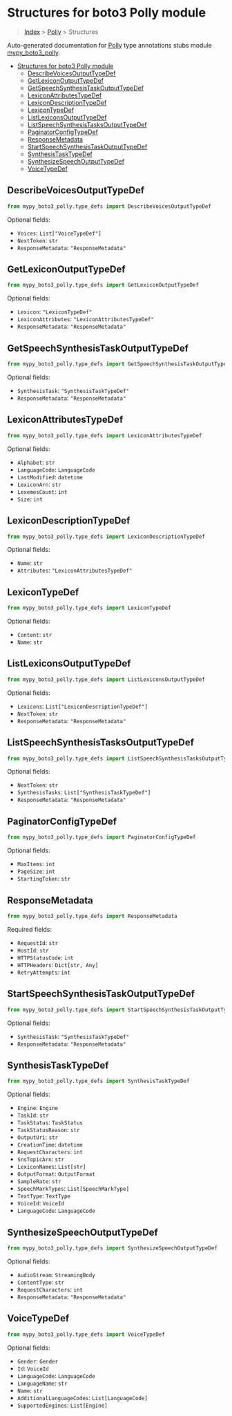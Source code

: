 # Structures for boto3 Polly module

> [Index](../index.md) > [Polly](./index.md) > Structures

Auto-generated documentation for [Polly](https://boto3.amazonaws.com/v1/documentation/api/latest/reference/services/polly.html#Polly)
type annotations stubs module [mypy_boto3_polly](https://pypi.org/project/mypy-boto3-polly/).

- [Structures for boto3 Polly module](#structures-for-boto3-polly-module)
  - [DescribeVoicesOutputTypeDef](#describevoicesoutputtypedef)
  - [GetLexiconOutputTypeDef](#getlexiconoutputtypedef)
  - [GetSpeechSynthesisTaskOutputTypeDef](#getspeechsynthesistaskoutputtypedef)
  - [LexiconAttributesTypeDef](#lexiconattributestypedef)
  - [LexiconDescriptionTypeDef](#lexicondescriptiontypedef)
  - [LexiconTypeDef](#lexicontypedef)
  - [ListLexiconsOutputTypeDef](#listlexiconsoutputtypedef)
  - [ListSpeechSynthesisTasksOutputTypeDef](#listspeechsynthesistasksoutputtypedef)
  - [PaginatorConfigTypeDef](#paginatorconfigtypedef)
  - [ResponseMetadata](#responsemetadata)
  - [StartSpeechSynthesisTaskOutputTypeDef](#startspeechsynthesistaskoutputtypedef)
  - [SynthesisTaskTypeDef](#synthesistasktypedef)
  - [SynthesizeSpeechOutputTypeDef](#synthesizespeechoutputtypedef)
  - [VoiceTypeDef](#voicetypedef)

## DescribeVoicesOutputTypeDef

```python
from mypy_boto3_polly.type_defs import DescribeVoicesOutputTypeDef
```




Optional fields:
- `Voices`: `List["VoiceTypeDef"]`
- `NextToken`: `str`
- `ResponseMetadata`: `"ResponseMetadata"`


## GetLexiconOutputTypeDef

```python
from mypy_boto3_polly.type_defs import GetLexiconOutputTypeDef
```




Optional fields:
- `Lexicon`: `"LexiconTypeDef"`
- `LexiconAttributes`: `"LexiconAttributesTypeDef"`
- `ResponseMetadata`: `"ResponseMetadata"`


## GetSpeechSynthesisTaskOutputTypeDef

```python
from mypy_boto3_polly.type_defs import GetSpeechSynthesisTaskOutputTypeDef
```




Optional fields:
- `SynthesisTask`: `"SynthesisTaskTypeDef"`
- `ResponseMetadata`: `"ResponseMetadata"`


## LexiconAttributesTypeDef

```python
from mypy_boto3_polly.type_defs import LexiconAttributesTypeDef
```




Optional fields:
- `Alphabet`: `str`
- `LanguageCode`: `LanguageCode`
- `LastModified`: `datetime`
- `LexiconArn`: `str`
- `LexemesCount`: `int`
- `Size`: `int`


## LexiconDescriptionTypeDef

```python
from mypy_boto3_polly.type_defs import LexiconDescriptionTypeDef
```




Optional fields:
- `Name`: `str`
- `Attributes`: `"LexiconAttributesTypeDef"`


## LexiconTypeDef

```python
from mypy_boto3_polly.type_defs import LexiconTypeDef
```




Optional fields:
- `Content`: `str`
- `Name`: `str`


## ListLexiconsOutputTypeDef

```python
from mypy_boto3_polly.type_defs import ListLexiconsOutputTypeDef
```




Optional fields:
- `Lexicons`: `List["LexiconDescriptionTypeDef"]`
- `NextToken`: `str`
- `ResponseMetadata`: `"ResponseMetadata"`


## ListSpeechSynthesisTasksOutputTypeDef

```python
from mypy_boto3_polly.type_defs import ListSpeechSynthesisTasksOutputTypeDef
```




Optional fields:
- `NextToken`: `str`
- `SynthesisTasks`: `List["SynthesisTaskTypeDef"]`
- `ResponseMetadata`: `"ResponseMetadata"`


## PaginatorConfigTypeDef

```python
from mypy_boto3_polly.type_defs import PaginatorConfigTypeDef
```




Optional fields:
- `MaxItems`: `int`
- `PageSize`: `int`
- `StartingToken`: `str`


## ResponseMetadata

```python
from mypy_boto3_polly.type_defs import ResponseMetadata
```


Required fields:
- `RequestId`: `str`
- `HostId`: `str`
- `HTTPStatusCode`: `int`
- `HTTPHeaders`: `Dict[str, Any]`
- `RetryAttempts`: `int`




## StartSpeechSynthesisTaskOutputTypeDef

```python
from mypy_boto3_polly.type_defs import StartSpeechSynthesisTaskOutputTypeDef
```




Optional fields:
- `SynthesisTask`: `"SynthesisTaskTypeDef"`
- `ResponseMetadata`: `"ResponseMetadata"`


## SynthesisTaskTypeDef

```python
from mypy_boto3_polly.type_defs import SynthesisTaskTypeDef
```




Optional fields:
- `Engine`: `Engine`
- `TaskId`: `str`
- `TaskStatus`: `TaskStatus`
- `TaskStatusReason`: `str`
- `OutputUri`: `str`
- `CreationTime`: `datetime`
- `RequestCharacters`: `int`
- `SnsTopicArn`: `str`
- `LexiconNames`: `List[str]`
- `OutputFormat`: `OutputFormat`
- `SampleRate`: `str`
- `SpeechMarkTypes`: `List[SpeechMarkType]`
- `TextType`: `TextType`
- `VoiceId`: `VoiceId`
- `LanguageCode`: `LanguageCode`


## SynthesizeSpeechOutputTypeDef

```python
from mypy_boto3_polly.type_defs import SynthesizeSpeechOutputTypeDef
```




Optional fields:
- `AudioStream`: `StreamingBody`
- `ContentType`: `str`
- `RequestCharacters`: `int`
- `ResponseMetadata`: `"ResponseMetadata"`


## VoiceTypeDef

```python
from mypy_boto3_polly.type_defs import VoiceTypeDef
```




Optional fields:
- `Gender`: `Gender`
- `Id`: `VoiceId`
- `LanguageCode`: `LanguageCode`
- `LanguageName`: `str`
- `Name`: `str`
- `AdditionalLanguageCodes`: `List[LanguageCode]`
- `SupportedEngines`: `List[Engine]`

